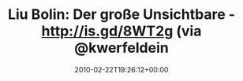 ---
retweeted: false
source: <a href="http://www.apparentsoft.com/socialite" rel="nofollow">Socialite.app</a>
entities:
  hashtags: []
  symbols: []
  user_mentions:
  - name: kwerfeldein
    screen_name: kwerfeldein
    indices:
    - '59'
    - '71'
    id_str: '428633'
    id: '428633'
  urls: []
display_text_range:
- '0'
- '72'
favorite_count: '0'
id_str: '9489432008'
truncated: false
retweet_count: '0'
id: '9489432008'
created_at: Mon Feb 22 19:26:12 +0000 2010
favorited: false
full_text: 'Liu Bolin: Der große Unsichtbare - http://is.gd/8WT2g (via [@kwerfeldein](https://twitter.com/kwerfeldein))'
lang: de
tags:
- pesos/twitter
date: '2010-02-22T19:26:12+00:00'
src: https://twitter.com/bascht/status/9489432008
original_url: https://twitter.com/bascht/status/9489432008
type: twitter_tweet
text: 'Liu Bolin: Der große Unsichtbare - http://is.gd/8WT2g (via [@kwerfeldein](https://twitter.com/kwerfeldein))'
title: 'Liu Bolin: Der große Unsichtbare - http://is.gd/8WT2g (via @kwerfeldein'

---